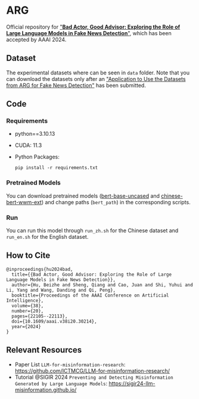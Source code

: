 # ARG

Official repository for ["**Bad Actor, Good Advisor: Exploring the Role of Large Language Models in Fake News Detection**"](https://arxiv.org/abs/2309.12247), which has been accepted by AAAI 2024.

## Dataset

The experimental datasets where can be seen in `data` folder. Note that you can download the datasets only after an ["Application to Use the Datasets from ARG for Fake News Detection"](https://forms.office.com/r/eZELqSycgn) has been submitted.

## Code

### Requirements

- python==3.10.13

- CUDA: 11.3

- Python Packages:

  ```
  pip install -r requirements.txt
  ```

### Pretrained Models

You can download pretrained models ([bert-base-uncased](https://huggingface.co/google-bert/bert-base-uncased) and [chinese-bert-wwm-ext](https://huggingface.co/hfl/chinese-bert-wwm-ext)) and change paths (`bert_path`) in the corresponding scripts.

### Run

You can run this model through `run_zh.sh` for the Chinese dataset and `run_en.sh` for the English dataset. 

## How to Cite

```
@inproceedings{hu2024bad,
  title={{Bad Actor, Good Advisor: Exploring the Role of Large Language Models in Fake News Detection}},
  author={Hu, Beizhe and Sheng, Qiang and Cao, Juan and Shi, Yuhui and Li, Yang and Wang, Danding and Qi, Peng},
  booktitle={Proceedings of the AAAI Conference on Artificial Intelligence},
  volume={38},
  number={20},
  pages={22105--22113},
  doi={10.1609/aaai.v38i20.30214},
  year={2024}
}
```

## Relevant Resources
- Paper List ``LLM-for-misinformation-research``: https://github.com/ICTMCG/LLM-for-misinformation-research/
- Tutorial @SIGIR 2024 ``Preventing and Detecting Misinformation Generated by Large Language Models``: https://sigir24-llm-misinformation.github.io/
